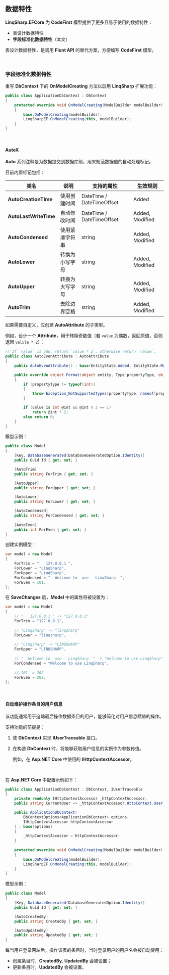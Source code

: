 ## 数据特性

**LinqSharp.EFCore** 为 **CodeFirst** 模型提供了更多且易于使用的数据特性：

- 表设计数据特性
- **字段标准化数据特性**（本文）

表设计数据特性，是调用 **Flunt API** 的替代方案，方便编写 **CodeFirst** 模型。

<br/>

### 字段标准化数据特性

重写 **DbContext** 下的 **OnModelCreating** 方法以启用 **LinqSharp** 扩展功能：

```csharp
public class ApplicationDbContext : DbContext
{
    protected override void OnModelCreating(ModelBuilder modelBuilder)
    {
        base.OnModelCreating(modelBuilder);
        LinqSharpEF.OnModelCreating(this, modelBuilder);
    }
}
```

<br/>

#### AutoX

**Auto** 系列注释是为数据提交到数据库前，用来规范数据值的自动处理标记。

目前内置标记包括：

| 类名                  | 说明           | 支持的属性                | 生效规则        |
| --------------------- | -------------- | ------------------------- | --------------- |
| **AutoCreationTime**  | 使用创建时间   | DateTime / DateTimeOffset | Added           |
| **AutoLastWriteTime** | 自动修改时间   | DateTime / DateTimeOffset | Added, Modified |
| **AutoCondensed**     | 使用紧凑字符串 | string                    | Added, Modified |
| **AutoLower**         | 转换为小写字母 | string                    | Added, Modified |
| **AutoUpper**         | 转换为大写字母 | string                    | Added, Modified |
| **AutoTrim**          | 去除边界空格   | string                    | Added, Modified |

如果需要自定义，应创建 **AutoAttribute** 的子类型。

例如，设计一个 **Attribute**，用于转换奇数值（若 `value` 为偶数，返回原值，否则返回 `valule * 2`）：

```c#
// If `value` is odd, return `value * 2`, otherwise return `value`.
public class AutoEvenAttribute : AutoAttribute
{
    public AutoEvenAttribute() : base(EntityState.Added, EntityState.Modified) { }

    public override object Format(object entity, Type propertyType, object value)
    {
        if (propertyType != typeof(int))
        {
            throw Exception_NotSupportedTypes(propertyType, nameof(propertyType));
        }

        if (value is int @int && @int % 2 == 1)
            return @int * 2;
        else return 0;
    }
}
```
模型示例：

```csharp
public class Model
{
    [Key, DatabaseGenerated(DatabaseGeneratedOption.Identity)]
    public Guid Id { get; set; }

    [AutoTrim]
    public string ForTrim { get; set; }

    [AutoUpper]
    public string ForUpper { get; set; }

    [AutoLower]
    public string ForLower { get; set; }

    [AutoCondensed]
    public string ForCondensed { get; set; }
    
    [AutoEven]
    public int ForEven { get; set; }
}
```

创建实例模型：

```csharp
var model = new Model
{
    ForTrim = "   127.0.0.1 ",
    ForLower = "LinqSharp",
    ForUpper = "LinqSharp",
    ForCondensed = "  Welcome to  use   LinqSharp  ",    
    ForEven = 101,
};
```

在 **SaveChanges** 后，**Model** 中的属性将被设置为：

```c#
var model = new Model
{
    // "   127.0.0.1 " -> "127.0.0.1"
    ForTrim = "127.0.0.1",
    
    // "LinqSharp" -> "linqsharp"
    ForLower = "linqsharp",
    
    // "LinqSharp" -> "LINQSHARP"
    ForUpper = "LINQSHARP",
    
    // "  Welcome to  use   LinqSharp  " -> "Welcome to use LinqSharp"
    ForCondensed = "Welcome to use LinqSharp",
    
    // 101 -> 202
    ForEven = 202,
};
```

<br/>

#### 自动维护操作条目的用户信息

该功能通常用于追踪最后操作数据条目的用户，能够简化对用户信息赋值的操作。

支持功能的前提是：

1. 使 **DbContext** 实现 **IUserTraceable** 接口。

2. 在构造 **DbContext** 时，将能够获取用户信息的实例作为参数传值。

   例如，在 **Asp.NET Core** 中使用的 **IHttpContextAccessor**。

<br/>

在 **Asp.NET Core** 中配置示例如下：

```csharp
public class ApplicationDbContext : DbContext, IUserTraceable
{
    private readonly IHttpContextAccessor _httpContextAccessor;
    public string CurrentUser => _httpContextAccessor.HttpContext.User.Identity.Name;

    public ApplicationDbContext(
        DbContextOptions<ApplicationDbContext> options,
        IHttpContextAccessor httpContextAccessor
    ) : base(options)
    {
        _httpContextAccessor = httpContextAccessor;
    }
    
    protected override void OnModelCreating(ModelBuilder modelBuilder)
    {
        base.OnModelCreating(modelBuilder);
        LinqSharpEF.OnModelCreating(this, modelBuilder);
    }
}
```
模型示例：

```csharp
public class Model
{
    [Key, DatabaseGenerated(DatabaseGeneratedOption.Identity)]
    public Guid Id { get; set; }

    [AutoCreatedBy]
    public string CreatedBy { get; set; }

    [AutoUpdatedBy]
    public string UpdatedBy { get; set; }
}
```
每当用户登录网站后，操作该表的条目时，当时登录用户的用户名会被自动使用：

- 创建条目时，**CreatedBy**, **UpdatedBy** 会被设置；
- 更新条目时，**UpdatedBy** 会被设置。

<br/>